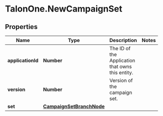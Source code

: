 # TalonOne.NewCampaignSet

## Properties

Name | Type | Description | Notes
------------ | ------------- | ------------- | -------------
**applicationId** | **Number** | The ID of the Application that owns this entity. | 
**version** | **Number** | Version of the campaign set. | 
**set** | [**CampaignSetBranchNode**](CampaignSetBranchNode.md) |  | 


